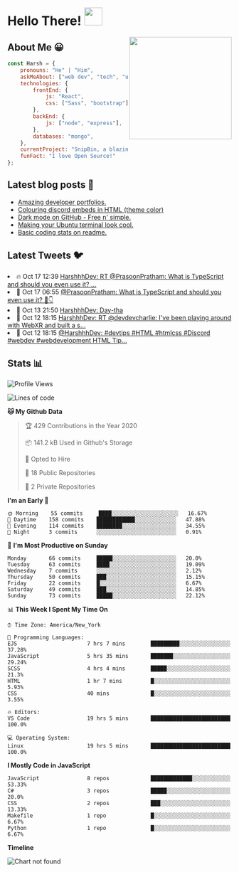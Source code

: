 # Hello There! <img src="https://media.giphy.com/media/hvRJCLFzcasrR4ia7z/giphy.gif" width="40px"></a>

<img align='right' src="https://media.giphy.com/media/M9gbBd9nbDrOTu1Mqx/giphy.gif" width="230">


## About Me :grinning:

```javascript
const Harsh = {
    pronouns: "He" | "Him",
    askMeAbout: ["web dev", "tech", "unity"],
    technologies: {
        frontEnd: {
            js: "React",
            css: ["Sass", "bootstrap"]
        },
        backEnd: {
            js: ["node", "express"],
        },
        databases: "mongo",
    },
    currentProject: "SnipBin, a blazing fast, open source and elegant alternative to PasteBin.",
    funFact: "I love Open Source!"
};
```


## Latest blog posts :book:
<!-- BLOG-POST-LIST:START -->
- [Amazing developer portfolios.](https://dev.to/harshhhdev/amazing-developer-portfolios-1fh3)
- [Colouring discord embeds in HTML (theme color)](https://dev.to/harshhhdev/colouring-discord-embeds-in-html-theme-color-2kio)
- [Dark mode on GitHub - Free n' simple.](https://dev.to/harshhhdev/dark-mode-on-github-free-n-simple-562j)
- [Making your Ubuntu terminal look cool.](https://dev.to/harshhhdev/making-your-linux-terminal-look-cool-535n)
- [Basic coding stats on readme.](https://dev.to/harshhhdev/basic-coding-stats-on-readme-246c)
<!-- BLOG-POST-LIST:END -->

## Latest Tweets :bird:

<!-- LATEST-TWEETS:START -->
<li>🔥 Oct 17 12:39 <a href='https://twitter.com/HarshhhDev/status/1317445137161687041'>HarshhhDev: RT @PrasoonPratham: What is TypeScript and should you even use it?  ...</a></li>
<li>💫 Oct 17 06:55 <a href='https://twitter.com/PrasoonPratham/status/1317358466915168261'>@PrasoonPratham: What is TypeScript and should you even use it?  🧵👇</a></li>
<li>💯 Oct 13 21:50 <a href='https://twitter.com/HarshhhDev/status/1316134118300753921'>HarshhhDev: Day-tha</a></li>
<li>🚀 Oct 12 18:15 <a href='https://twitter.com/HarshhhDev/status/1315717810358759424'>HarshhhDev: RT @devdevcharlie: I've been playing around with WebXR and built a s...</a></li>
<li>💯 Oct 12 18:15 <a href='https://twitter.com/HarshhhDev/status/1315717641940676610'>@HarshhhDev: #devtips #HTML #htmlcss #Discord #webdev #webdevelopment   HTML Tip...</a></li>

<!-- LATEST-TWEETS:END -->


## Stats :bar_chart:

<!--START_SECTION:waka-->
![Profile Views](http://img.shields.io/badge/Profile%20Views-20-blue)

![Lines of code](https://img.shields.io/badge/From%20Hello%20World%20I%27ve%20Written-3.3%20million%20lines%20of%20code-blue)

**🐱 My Github Data** 

> 🏆 429 Contributions in the Year 2020
 > 
> 📦 141.2 kB Used in Github's Storage 
 > 
> 💼 Opted to Hire
 > 
> 📜 18 Public Repositories
 > 
> 🔑 2 Private Repositories 

**I'm an Early 🐤** 

```text
🌞 Morning    55 commits     ████░░░░░░░░░░░░░░░░░░░░░   16.67% 
🌆 Daytime    158 commits    ████████████░░░░░░░░░░░░░   47.88% 
🌃 Evening    114 commits    ████████░░░░░░░░░░░░░░░░░   34.55% 
🌙 Night      3 commits      ░░░░░░░░░░░░░░░░░░░░░░░░░   0.91%

```
📅 **I'm Most Productive on Sunday** 

```text
Monday       66 commits     █████░░░░░░░░░░░░░░░░░░░░   20.0% 
Tuesday      63 commits     ████░░░░░░░░░░░░░░░░░░░░░   19.09% 
Wednesday    7 commits      ░░░░░░░░░░░░░░░░░░░░░░░░░   2.12% 
Thursday     50 commits     ███░░░░░░░░░░░░░░░░░░░░░░   15.15% 
Friday       22 commits     █░░░░░░░░░░░░░░░░░░░░░░░░   6.67% 
Saturday     49 commits     ███░░░░░░░░░░░░░░░░░░░░░░   14.85% 
Sunday       73 commits     █████░░░░░░░░░░░░░░░░░░░░   22.12%

```


📊 **This Week I Spent My Time On** 

```text
⌚︎ Time Zone: America/New_York

💬 Programming Languages: 
EJS                      7 hrs 7 mins        █████████░░░░░░░░░░░░░░░░   37.28% 
JavaScript               5 hrs 35 mins       ███████░░░░░░░░░░░░░░░░░░   29.24% 
SCSS                     4 hrs 4 mins        █████░░░░░░░░░░░░░░░░░░░░   21.3% 
HTML                     1 hr 7 mins         █░░░░░░░░░░░░░░░░░░░░░░░░   5.93% 
CSS                      40 mins             █░░░░░░░░░░░░░░░░░░░░░░░░   3.55%

🔥 Editors: 
VS Code                  19 hrs 5 mins       █████████████████████████   100.0%

💻 Operating System: 
Linux                    19 hrs 5 mins       █████████████████████████   100.0%

```

**I Mostly Code in JavaScript** 

```text
JavaScript               8 repos             █████████████░░░░░░░░░░░░   53.33% 
C#                       3 repos             █████░░░░░░░░░░░░░░░░░░░░   20.0% 
CSS                      2 repos             ███░░░░░░░░░░░░░░░░░░░░░░   13.33% 
Makefile                 1 repo              █░░░░░░░░░░░░░░░░░░░░░░░░   6.67% 
Python                   1 repo              █░░░░░░░░░░░░░░░░░░░░░░░░   6.67%

```


**Timeline**

![Chart not found](https://github.com/harshhhdev/harshhhdev/blob/master/charts/bar_graph.png) 


<!--END_SECTION:waka-->
